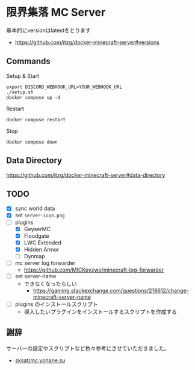 # 限界集落 MC Server

基本的にversionはlatestをとります
- https://github.com/itzg/docker-minecraft-server#versions

## Commands

Setup & Start
```shell
export DISCORD_WEBHOOK_URL=YOUR_WEBHOOK_URL
./setup.sh
docker compose up -d
```

Restart
```
docker compose restart
```

Stop
```
docker compose down
```

## Data Directory

https://github.com/itzg/docker-minecraft-server#data-directory

## TODO

- [x] sync world data
- [x] set `server-icon.png`
- [ ] plugins
	- [x] GeyserMC
	- [x] Floodgate 
	- [x] LWC Extended
	- [x] Hidden Armor
	- [ ] Dynmap
- [ ] mc server log forwarder
	- https://github.com/MICKeyzwo/minecraft-log-forwarder
- [ ] set server-name
	- できなくなったらしい
		- https://gaming.stackexchange.com/questions/218612/change-minecraft-server-name
- [ ] plugins のインストールスクリプト
	- 導入したいプラグインをインストールするスクリプトを作成する

## 謝辞

サーバーの設定やスクリプトなど色々参考にさせていただきました。

- [sksat/mc.yohane.su](https://github.com/sksat/mc.yohane.su)